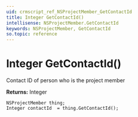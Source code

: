 ```yaml
---
uid: crmscript_ref_NSProjectMember_GetContactId
title: Integer GetContactId()
intellisense: NSProjectMember.GetContactId
keywords: NSProjectMember, GetContactId
so.topic: reference
---
```


# Integer GetContactId()

Contact ID of person who is the project member

**Returns:** Integer

```crmscript
NSProjectMember thing;
Integer contactId  = thing.GetContactId();
```

